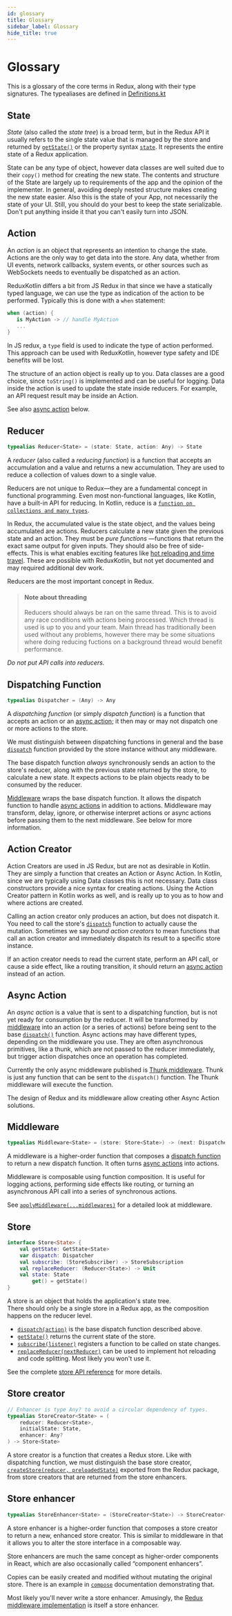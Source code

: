 ```yaml
---
id: glossary
title: Glossary
sidebar_label: Glossary
hide_title: true
---
```


# Glossary

This is a glossary of the core terms in Redux, along with their type signatures. The typealiases are
defined in [Definitions.kt](todo)

## State

_State_ (also called the _state tree_) is a broad term, but in the Redux API it usually refers to 
the single state value that is managed by the store and returned by 
[`getState()`](api/Store.md#getState) or the property syntax [`state`](api/Store.md#getState). It 
represents the entire state of a Redux application.

State can be any type of object, however data classes are well suited due to their `copy()` method 
for creating the new state.  The contents and structure of the State are largely up to requirements 
of the app and the opinion of the implementer.  In general, avoiding deeply nested structure makes 
creating the new state easier.  Also this is the state of your App, not necessarily the state of 
your UI. Still, you should do your best to keep the state serializable. Don't put anything inside it
that you can't easily turn into JSON.

## Action

An _action_ is an object that represents an intention to change the state. Actions are the only way 
to get data into the store. Any data, whether from UI events, network callbacks, system events, or 
other sources such as WebSockets needs to eventually be dispatched as an action.

ReduxKotlin differs a bit from JS Redux in that since we have a statically typed language, we can 
use the type as indication of the action to be performed. Typically this is done with a `when` 
statement:

```kotlin
when (action) {
   is MyAction -> // handle MyAction
   ...
}
```

In JS redux, a `type` field is used to indicate the type of action performed. This approach can be 
used with ReduxKotlin, however type safety and IDE benefits will be lost.

The structure of an action object is really up to you.  Data classes are a good choice, since 
`toString()` is implemented and can be useful for logging. Data inside the action is used to update 
the state inside reducers. For example, an API request result may be inside an Action.

See also [async action](#async-action) below.

## Reducer

```kotlin
typealias Reducer<State> = (state: State, action: Any) -> State
```

A _reducer_ (also called a _reducing function_) is a function that accepts an accumulation and a 
value and returns a new accumulation. They are used to reduce a collection of values down to a 
single value.

Reducers are not unique to Redux—they are a fundamental concept in functional programming. Even most 
non-functional languages, like Kotlin, have a built-in API for reducing. In Kotlin, reduce is a 
[`function on collections and many types`](https://kotlinlang.org/api/latest/jvm/stdlib/kotlin.collections/reduce.html).

In Redux, the accumulated value is the state object, and the values being accumulated are actions. 
Reducers calculate a new state given the previous state and an action. They must be _pure functions_
—functions that return the exact same output for given inputs. They should also be free of 
side-effects. This is what enables exciting features like [hot reloading and time travel](https://github.com/reduxjs/redux-devtools).
These are possible with ReduxKotlin, but not yet documented and may required additional dev work.

Reducers are the most important concept in Redux.

> #### Note about threading
> Reducers should always be ran on the same thread.  This is to avoid any
> race conditions with actions being processed.  Which thread is used is up
> to you and your team.  Main thread has traditionally been used without any problems,
> however there may be some situations where doing reducing fuctions on a background thread
> would benefit performance.

_Do not put API calls into reducers._

## Dispatching Function

```kotlin
typealias Dispatcher = (Any) -> Any
```

A _dispatching function_ (or simply _dispatch function_) is a function that accepts an action or an 
[async action](#async-action); it then may or may not dispatch one or more actions to the store.

We must distinguish between dispatching functions in general and the base 
[`dispatch`](api/Store.md#dispatchaction) function provided by the store instance without any 
middleware.

The base dispatch function _always_ synchronously sends an action to the store's reducer, along with
the previous state returned by the store, to calculate a new state. It expects actions to be plain 
objects ready to be consumed by the reducer.

[Middleware](#middleware) wraps the base dispatch function. It allows the dispatch function to 
handle [async actions](#async-action) in addition to actions. Middleware may transform, delay, 
ignore, or otherwise interpret actions or async actions before passing them to the next middleware. 
See below for more information.

## Action Creator

Action Creators are used in JS Redux, but are not as desirable in Kotlin. They are simply a function
that creates an Action or Async Action. In Kotlin, since we are typically using Data classes this is
not necessary. Data class constructors provide a nice syntax for creating actions. Using the Action
Creator pattern in Kotlin works as well, and is really up to you as to how and where actions are
created.

Calling an action creator only produces an action, but does not dispatch it. You need to call the
store's [`dispatch`](api/Store.md#dispatchaction) function to actually cause the mutation. Sometimes
we say _bound action creators_ to mean functions that call an action creator and immediately 
dispatch its result to a specific store instance.

If an action creator needs to read the current state, perform an API call, or cause a side effect,
like a routing transition, it should return an [async action](#async-action) instead of an action.

## Async Action

An _async action_ is a value that is sent to a dispatching function, but is not yet ready for
consumption by the reducer. It will be transformed by [middleware](#middleware) into an action (or a
series of actions) before being sent to the base [`dispatch()`](api/Store.md#dispatchaction) 
function. Async actions may have different types, depending on the middleware you use. They are 
often asynchronous primitives, like a thunk, which are not passed to the reducer immediately, but 
trigger action dispatches once an operation has completed.

Currently the only async middleware published is
[Thunk middleware](https://github.com/reduxkotlin/redux-kotlin-thunk). Thunk is just any function
that can be sent to the `dispatch()` function. The Thunk middleware will execute the function.

The design of Redux and its middleware allow creating other Async Action solutions.

## Middleware

```kotlin
typealias Middleware<State> = (store: Store<State>) -> (next: Dispatcher) -> (action: Any) -> Any
```

A middleware is a higher-order function that composes a
[dispatch function](#dispatching-function) to return a new dispatch function. It often turns
[async actions](#async-action) into actions.

Middleware is composable using function composition. It is useful for logging actions, performing
side effects like routing, or turning an asynchronous API call into a series of synchronous actions.

See [`applyMiddleware(...middlewares)`](./api/applyMiddleware.md) for a detailed look at middleware.

## Store

```kotlin
interface Store<State> {
    val getState: GetState<State>
    var dispatch: Dispatcher
    val subscribe: (StoreSubscriber) -> StoreSubscription
    val replaceReducer: (Reducer<State>) -> Unit
    val state: State
        get() = getState()
}
```

A store is an object that holds the application's state tree.  
There should only be a single store in a Redux app, as the composition happens on the reducer level.

- [`dispatch(action)`](api/Store.md#dispatchaction) is the base dispatch function described above.
- [`getState()`](api/Store.md#getState) returns the current state of the store.
- [`subscribe(listener)`](api/Store.md#subscribelistener) registers a function to be called on state
  changes.
- [`replaceReducer(nextReducer)`](api/Store.md#replacereducernextreducer) can be used to implement
  hot reloading and code splitting. Most likely you won't use it.

See the complete [store API reference](api/Store.md#dispatchaction) for more details.

## Store creator

```kotlin
// Enhancer is type Any? to avoid a circular dependency of types.
typealias StoreCreator<State> = (
    reducer: Reducer<State>,
    initialState: State,
    enhancer: Any?
) -> Store<State>
```

A store creator is a function that creates a Redux store. Like with dispatching function, we must
distinguish the base store creator, [`createStore(reducer, preloadedState)`](api/createStore.md) 
exported from the Redux package, from store creators that are returned from the store enhancers.

## Store enhancer

```kotlin
typealias StoreEnhancer<State> = (StoreCreator<State>) -> StoreCreator<State>
```

A store enhancer is a higher-order function that composes a store creator to return a new, enhanced
store creator. This is similar to middleware in that it allows you to alter the store interface in a
composable way.

Store enhancers are much the same concept as higher-order components in React, which are also
occasionally called “component enhancers”.

Copies can be easily created and modified without mutating the original store. There is an example
in
[`compose`](api/compose.md) documentation demonstrating that.

Most likely you'll never write a store enhancer. Amusingly, the
[Redux middleware implementation](api/applyMiddleware.md) is itself a store enhancer.
